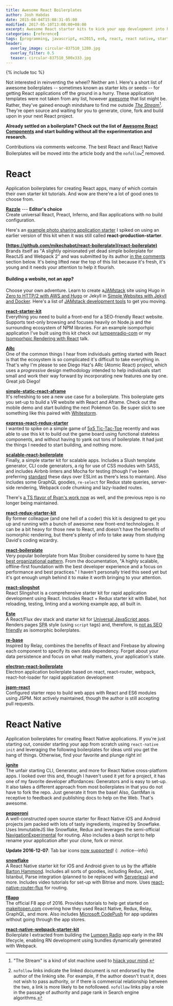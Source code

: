 ```yaml
---
title: Awesome React Boilerplates
author: Josh Habdas
date: 2015-08-04T15:08:31-05:00
modified: 2017-05-10T13:00:00+08:00
excerpt: Awesome React starter kits to kick your app development into high gear.
categories: [reference]
tags: [programming, javascript, es2015, es6, react, react native, starter kit, boilerplate]
header:
  overlay_image: circular-837510_1280.jpg
  overlay_filter: 0.5
  teaser: circular-837510_500x333.jpg
---
```

{% include toc %}

Not interested in reinventing the wheel? Neither am I. Here's a short list of awesome boilerplates -- sometimes known as starter kits or seeds -- for getting React applications off the ground in a hurry. These application templates were not taken from any list, however <a rel="nofollow" href="https://github.com/sindresorhus/awesome">awesome</a> that list might be. Rather, they've gained enough mindshare to find me outside [*The Stream*](https://medium.com/matter/the-web-we-have-to-save-2eb1fe15a426)[^1]. They're open source and waiting for you to generate, clone, fork and build upon in your next React project.

**Already settled on a boilerplate? Check out the list of [Awesome React Components](/awesome-react-components) and start building without all the experimentation and research.**

Contributions via comments welcome. The best React and React Native Boilerplates will be moved into the article body and the `nofollow`[^2] removed.

# React

Application boilerplates for creating React apps, many of which contain their own starter kit tutorials. And wow are there're a lot of good ones to choose from.

**[Razzle](https://github.com/jaredpalmer/react-production-starter)** --- **Editor's choice**
<br>Create universal React, Preact, Inferno, and Rax applications with no build configuration.

Here's an [example photo sharing application starter](https://github.com/jhabdas/12roads) I spiked on using an earlier version of this kit when it was still called **react-production-starter**.

**[https://github.com/mikechabot/react-boilerplate](react-boilerplate)**
<br>Brands itself as <q>A slightly opinionated yet dead simple boilerplate for ReactJS and Webpack 2</q> and was submitted by its author [in the comments](#comment-3296221301) section below. It's being lifted near the top of this list because it's fresh, it's young and it needs your attention to help it flourish.

<aside class="notice--success">
  <h4>Building a website, not an app?</h4>
  <p>Choose your own adventure. Learn to create a<a href="https://jamstack.org/" rel="noreferrer nofollow">JAMstack</a> site using Hugo in <a href="/zero-to-http-2-aws-hugo/">Zero to HTTP/2 with AWS and Hugo</a> or Jekyll in <a href="/simple-websites-jekyll-docker/">Simple Websites with Jekyll and Docker</a>. Here's a list of <a href="/jamstack-frameworks-tips-tools/">JAMstack development tools</a> to get you moving.</p>
</aside>

**[react-starter-kit](https://github.com/kriasoft/react-starter-kit)**
<br>Everything you need to build a front-end for a SEO-friendly React website. Supports text-only browsing and focuses heavily on Node.js and the surrounding ecosystem of NPM libraries. For an example isomporhpic application I've built using this kit check out [lumpenradio-com](https://github.com/jhabdas/lumpenradio-com) or my [Isomporhpic Rendering with React](/talks/isomorphic-rendering-react/) talk.

**[ARc](https://github.com/diegohaz/arc)**
<br>One of the common things I hear from individuals getting started with React is that the ecosystem is so complicated it's difficult to take everything in. That's why I'm please to see Diego Haz's ARc (Atomic React) project, which uses a _progressive_ design methodology intended to help individuals start small and work their way forward by incorporating new features one by one. Great job Diego!

**[simple-static-react-aframe](https://github.com/Jon-Biz/simple-static-react-aframe)**
<br>It's refreshing to see a new use case for a boilerplate. This boilerplate gets you set-up to build a VR website with React and Aframe. Check out the mobile demo and start building the next Pokémon Go. Be super slick to see something like this paired with [Whitestorm](https://github.com/WhitestormJS/whitestorm.js).

**[express-react-redux-starter](https://github.com/DimitriMikadze/express-react-redux-starter)**
<br>I wanted to spike on a simple game of [5x5 Tic-Tac-Toe](https://github.com/jhabdas/tictactoe/) recently and was able to use this kit to build out the game board using functional stateless components, and without having to yank out tons of boilerplate. It had just the things I needed to start building, and nothing more.

**[scalable-react-boilerplate](https://github.com/RyanCCollins/scalable-react-boilerplate)**
<br>Finally, a simple starter kit for scalable apps. Includes a Slush template generator, CLI code generators, a rig for use of CSS modules with SASS, and includes Airbnb linters and Mocha for testing (though I've been preferring [standard](http://standardjs.com) these days over ESLint as there's less to maintain). Also includes some GraphQL goodies, `re-select` for Redux state queries, server-side rendering, Webpack code chunking and lazy-loaded routes.

There's [a TS flavor of Ryan's work now](https://github.com/RyanCCollins/scalable-react-ts-boilerplate) as well, and the previous repo is no longer being maintained.

**[react-redux-starter-kit](https://github.com/davezuko/react-redux-starter-kit)**
<br>By former colleague (and one hell of a coder) this kit is designed to get you up and running with a bunch of awesome new front-end technologies. It can be a bit heavy for those new to React, and doesn't have the benefits of isomorphic rendering, but there's plenty of info to take away from studying David's coding wizardry.

**[react-boilerplate](https://github.com/mxstbr/react-boilerplate)**
<br>Very popular boilerplate from Max Stoiber considered by some to have [the best organizational pattern](https://medium.com/front-end-hacking/the-secret-to-organization-in-functional-programming-913484e85fc9). From the documentation, "A highly scalable, offline-first foundation with the best developer experience and a focus on performance and best practices." I haven't personally tried this seed yet but it's got enough umph behind it to make it worth bringing to your attention.

**[react-slingshot](https://github.com/coryhouse/react-slingshot)**
<br>React Slingshot is a comprehensive starter kit for rapid application development using React. Includes React + Redux starter kit with Babel, hot reloading, testing, linting and a working example app, all built in.

**[Este](https://github.com/este/este)**
<br>A React/Flux dev stack and starter kit for [Universal JavaScript apps](https://medium.com/@mjackson/universal-javascript-4761051b7ae9). Renders pages <abbr title="Single Page App">SPA</abbr> style (using `script` tags) and, therefore, is [not as SEO friendly](/telltale-signs-your-react-app-isnt-seo-friendly/) as isomorphic boilerplates.

**[re-base](https://github.com/tylermcginnis/re-base)**
<br>Inspired by Relay, combines the benefits of React and Firebase by allowing each component to specify its own data dependency. Forget about your data persistence and focus on what really matters, your application's state.

**[electron-react-boilerplate](https://github.com/chentsulin/electron-react-boilerplate)**
<br>Electron application boilerplate based on react, react-router, webpack, react-hot-loader for rapid application development

**[jspm-react](https://github.com/tinkertrain/jspm-react)**
<br>Configured starter repo to build web apps with React and ES6 modules using JSPM. Not actively maintained, though the author is still accepting pull requests.

# React Native

Application boilerplates for creating React Native applications. If you're just starting out, consider starting your app from scratch using `react-native init` and leveraging the following boilerplates for ideas until you get the hang of things. Otherwise, find your favorite and plunge right in!

**[ignite](https://github.com/infinitered/ignite)**
<br>The unfair starting CLI, Generator, and more for React Native cross-platform apps. I looked over this and, though I haven't used it yet for a project, it has one of my favorite developer affordances: Generators and is easy to set-up. It also takes a different approach from most boilerplates in that you do not have to fork the repo. Just generate it from the base! Also, GantMan is receptive to feedback and publishing docs to help on the Web. That's awesome.

**[pepperoni](http://getpepperoni.com/)**
<br>A well-constructed open source starter for React Native iOS and Android projects jam packed with lots of tasty ingredients, inspired by Snowflake. Uses ImmutableJS like Snowflake, Redux and leverages the semi-official [NavigationExperimental](https://facebook.github.io/react-native/docs/navigation.html#navigationexperimental) for routing. Also includes a bash script to help rename your application after your clone, fork or mirror.

**Update 2016-12-07**: Tab bar icons [now supported](https://github.com/futurice/pepperoni-app-kit/issues/40#issuecomment-265529553)!
{: .notice--info}

**[snowflake](https://github.com/bartonhammond/snowflake)**
<br>A React Native starter kit for iOS and Android given to us by the affable [Barton Hammond](https://github.com/bartonhammond). Includes all sorts of goodies, including Redux, Jest, Istanbul, Parse integration (planned to be replaced with [Serverless](serverless.com)) and more. Includes video tutorials for set-up with Bitrise and more. Uses [react-native-router-flux](https://github.com/aksonov/react-native-router-flux) for routing.

**[f8app](https://github.com/fbsamples/f8app)**
<br>The official F8 app of 2016. Provides tutorials to help get started on [makeitopen.com](http://makeitopen.com) covering how they used React Native, Redux, Relay, GraphQL, and more. Also includes [Microsoft CodePush](https://github.com/Microsoft/react-native-code-push) for app updates without going through the app stores.

**[react-native-webpack-starter-kit](https://github.com/jhabdas/react-native-webpack-starter-kit)**
<br>Boilerplate I extracted from building the [Lumpen Radio](https://github.com/jhabdas/lumpen-radio) app early in the RN lifecycle, enabling RN development using bundles dynamically generated with Webpack.

[^1]: "The Stream" is a kind of slot machine used to [hijack your mind](https://medium.com/swlh/how-technology-hijacks-peoples-minds-from-a-magician-and-google-s-design-ethicist-56d62ef5edf3).

[^2]: `nofollow` links indicate the linked document is not endorsed by the author of the linking site. For example, if the author doesn't trust it, does not wish to pass authority, or if there is commercial relationship between the two, a link is more likely to be nofollowed. `nofollow` links play a role in the passage of authority and page rank in Search engine algorithms.
